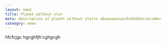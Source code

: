 ```yaml
---
layout: news
title: Planet without star
meta: description of planet without starts abaaaaaasasshshbhbdccbcsdmvvbdjdsvdvvbjhbfvbdkvfnksm.
cateogry: news
---
```

hfcfcjgc
hgcghfjh'cghgcgh
